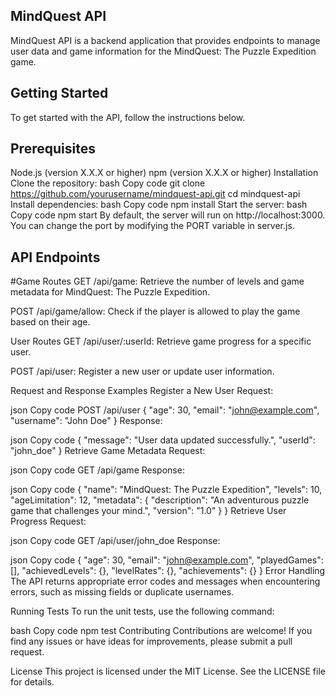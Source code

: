 ## MindQuest API
MindQuest API is a backend application that provides endpoints to manage user data and game information for the MindQuest: The Puzzle Expedition game.

## Getting Started
To get started with the API, follow the instructions below.

## Prerequisites
Node.js (version X.X.X or higher)
npm (version X.X.X or higher)
Installation
Clone the repository:
bash
Copy code
git clone https://github.com/yourusername/mindquest-api.git
cd mindquest-api
Install dependencies:
bash
Copy code
npm install
Start the server:
bash
Copy code
npm start
By default, the server will run on http://localhost:3000. You can change the port by modifying the PORT variable in server.js.

## API Endpoints
#Game Routes
GET /api/game: Retrieve the number of levels and game metadata for MindQuest: The Puzzle Expedition.

POST /api/game/allow: Check if the player is allowed to play the game based on their age.

User Routes
GET /api/user/:userId: Retrieve game progress for a specific user.

POST /api/user: Register a new user or update user information.

Request and Response Examples
Register a New User
Request:

json
Copy code
POST /api/user
{
  "age": 30,
  "email": "john@example.com",
  "username": "John Doe"
}
Response:

json
Copy code
{
  "message": "User data updated successfully.",
  "userId": "john_doe"
}
Retrieve Game Metadata
Request:

json
Copy code
GET /api/game
Response:

json
Copy code
{
  "name": "MindQuest: The Puzzle Expedition",
  "levels": 10,
  "ageLimitation": 12,
  "metadata": {
    "description": "An adventurous puzzle game that challenges your mind.",
    "version": "1.0"
  }
}
Retrieve User Progress
Request:

json
Copy code
GET /api/user/john_doe
Response:

json
Copy code
{
  "age": 30,
  "email": "john@example.com",
  "playedGames": [],
  "achievedLevels": {},
  "levelRates": {},
  "achievements": {}
}
Error Handling
The API returns appropriate error codes and messages when encountering errors, such as missing fields or duplicate usernames.

Running Tests
To run the unit tests, use the following command:

bash
Copy code
npm test
Contributing
Contributions are welcome! If you find any issues or have ideas for improvements, please submit a pull request.

License
This project is licensed under the MIT License. See the LICENSE file for details.
